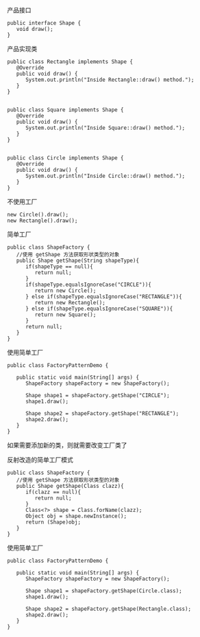 

产品接口

	public interface Shape {
	   void draw();
	}


产品实现类


	public class Rectangle implements Shape {
	   @Override
	   public void draw() {
		  System.out.println("Inside Rectangle::draw() method.");
	   }
	}


	public class Square implements Shape {
	   @Override
	   public void draw() {
		  System.out.println("Inside Square::draw() method.");
	   }
	}


	public class Circle implements Shape {
	   @Override
	   public void draw() {
		  System.out.println("Inside Circle::draw() method.");
	   }
	}


不使用工厂

	new Circle().draw();
	new Rectangle().draw();

简单工厂

	public class ShapeFactory { 
	   //使用 getShape 方法获取形状类型的对象
	   public Shape getShape(String shapeType){
		  if(shapeType == null){
			 return null;
		  }        
		  if(shapeType.equalsIgnoreCase("CIRCLE")){
			 return new Circle();
		  } else if(shapeType.equalsIgnoreCase("RECTANGLE")){
			 return new Rectangle();
		  } else if(shapeType.equalsIgnoreCase("SQUARE")){
			 return new Square();
		  }
		  return null;
	   }
	}


使用简单工厂

	public class FactoryPatternDemo {

	   public static void main(String[] args) {
		  ShapeFactory shapeFactory = new ShapeFactory();

		  Shape shape1 = shapeFactory.getShape("CIRCLE");
		  shape1.draw();

		  Shape shape2 = shapeFactory.getShape("RECTANGLE");
		  shape2.draw();
	   }
	}



如果需要添加新的类，则就需要改变工厂类了



反射改造的简单工厂模式

	public class ShapeFactory { 
	   //使用 getShape 方法获取形状类型的对象
	   public Shape getShape(Class clazz){
		  if(clazz == null){
			 return null;
		  }        
		  Class<?> shape = Class.forName(clazz);
		  Object obj = shape.newInstance();
		  return (Shape)obj;
	   }
	}


使用简单工厂

	public class FactoryPatternDemo {

	   public static void main(String[] args) {
		  ShapeFactory shapeFactory = new ShapeFactory();

		  Shape shape1 = shapeFactory.getShape(Circle.class);
		  shape1.draw();

		  Shape shape2 = shapeFactory.getShape(Rectangle.class);
		  shape2.draw();
	   }
	}



